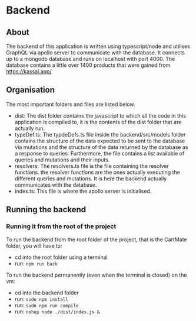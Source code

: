 # Backend

## About

The backend of this application is written using typescript/node and utilises GraphQL via apollo server to communicate with the database.
It connects up to a mongodb database and runs on localhost with port 4000.
The database contains a little over 1400 products that were gained from https://kassal.app/

## Organisation

The most important folders and files are listed below.

- dist: The dist folder contains the javascript to which all the code in this application is compiled to, it is the contents of the dist folder that are actually run.
- typeDef.ts: The typdeDefs.ts file inside the backend/src/models folder contains the structure of the data expected to be sent to the database via mutations and the structure of the data returned by the database as a response to queries. Furthermore, the file contains a list available of queries and mutations and their inputs.
- resolvers: The resolvers.ts file is the file containing the resolver functions. the resolver functions are the ones actually executing the different queries and mutations. It is here the backend actually communicates with the database.
- index.ts: This file is where the apollo server is initialised.

## Running the backend

### Running it from the root of the project

To run the backend from the root folder of the project, that is the CartMate folder, you will have to:

- cd into the root folder using a terminal
- run: `npm run back`

To run the backend permanently (even when the terminal is closed) on the vm:

- cd into the backend folder
- run: `sudo npm install`
- run: `sudo npm run compile`
- run: `nohup node ./dist/index.js &`
